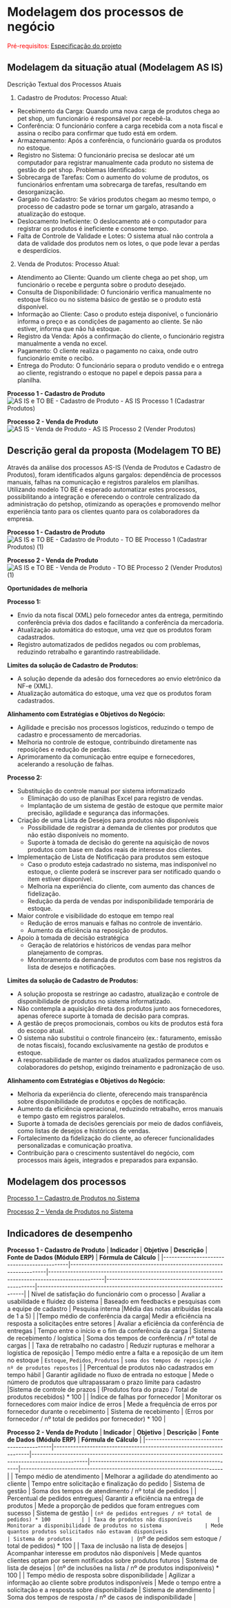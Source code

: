 # Modelagem dos processos de negócio

<span style="color:red">Pré-requisitos: <a href="02-Especificacao.md"> Especificação do projeto</a></span>



## Modelagem da situação atual (Modelagem AS IS)

Descrição Textual dos Processos Atuais
1. Cadastro de Produtos:
Processo Atual:
- Recebimento da Carga: Quando uma nova carga de produtos chega ao pet shop, um funcionário é responsável por recebê-la.
- Conferência: O funcionário confere a carga recebida com a nota fiscal e assina o recibo para confirmar que tudo está em ordem.
- Armazenamento: Após a conferência, o funcionário guarda os produtos no estoque.
- Registro no Sistema: O funcionário precisa se deslocar até um computador para registrar manualmente cada produto no sistema de gestão do pet shop.
Problemas Identificados:
- Sobrecarga de Tarefas: Com o aumento do volume de produtos, os funcionários enfrentam uma sobrecarga de tarefas, resultando em desorganização.
- Gargalo no Cadastro: Se vários produtos chegam ao mesmo tempo, o processo de cadastro pode se tornar um gargalo, atrasando a atualização do estoque.
- Deslocamento Ineficiente: O deslocamento até o computador para registrar os produtos é ineficiente e consome tempo.
- Falta de Controle de Validade e Lotes: O sistema atual não controla a data de validade dos produtos nem os lotes, o que pode levar a perdas e desperdícios.

2. Venda de Produtos:
Processo Atual:
- Atendimento ao Cliente: Quando um cliente chega ao pet shop, um funcionário o recebe e pergunta sobre o produto desejado.
- Consulta de Disponibilidade: O funcionário verifica manualmente no estoque físico ou no sistema básico de gestão se o produto está disponível.
- Informação ao Cliente: Caso o produto esteja disponível, o funcionário informa o preço e as condições de pagamento ao cliente. Se não estiver, informa que não há estoque.
- Registro da Venda: Após a confirmação do cliente, o funcionário registra manualmente a venda no excel.
- Pagamento: O cliente realiza o pagamento no caixa, onde outro funcionário emite o recibo.
- Entrega do Produto: O funcionário separa o produto vendido e o entrega ao cliente, registrando o estoque no papel e depois passa para a planilha.


**Processo 1 - Cadastro de Produto**
![AS IS e TO BE - Cadastro de Produto - AS IS Processo 1 (Cadastrar Produtos)](https://github.com/user-attachments/assets/4032106d-e349-4d8b-b1c3-60cdcdb86d2f)

**Processo 2 - Venda de Produto**
![AS IS - Venda de Produto - AS IS Processo 2 (Vender Produtos)](images/as_is_venda.jpg)



## Descrição geral da proposta (Modelagem TO BE)

Através da  análise dos processos AS-IS (Venda de Produtos e Cadastro de Produtos), foram identificados alguns gargalos: dependência de processos manuais, falhas na comunicação e registros paralelos em planilhas. Utilizando modelo TO BE é esperado automatizar estes processos, possibilitando a integração e oferecendo o controle centralizado da administração do petshop, otimizando as operações e promovendo melhor experiência tanto para os clientes quanto para os colaboradores da empresa.


**Processo 1 - Cadastro de Produto**
![AS IS e TO BE - Cadastro de Produto - TO BE Processo 1 (Cadastrar Produtos) (1)](https://github.com/user-attachments/assets/fe026645-18c7-47f0-b239-56b4a25ce151)




**Processo 2 - Venda de Produto**
![AS IS e TO BE - Venda de Produto - TO BE Processo 2 (Vender Produtos) (1)](https://github.com/user-attachments/assets/5f75506b-0ed3-49ee-b524-52c16f2f8a16)


**Oportunidades de melhoria**

**Processo 1:**
- Envio da nota fiscal (XML) pelo fornecedor antes da entrega, permitindo conferência prévia dos dados e facilitando a conferência da mercadoria.
- Atualização automática do estoque, uma vez que os produtos foram cadastrados. 
- Registro automatizados de pedidos negados ou com problemas, reduzindo retrabalho e garantindo rastreabilidade.

**Limites da solução de Cadastro de Produtos:**
- A solução depende da adesão dos fornecedores ao envio eletrônico da NF-e (XML).
- Atualização automática do estoque, uma vez que os produtos foram cadastrados. 

**Alinhamento com Estratégias e Objetivos do Negócio:**
- Agilidade e precisão nos processos logísticos, reduzindo o tempo de cadastro e processamento de mercadorias. 
- Melhoria no controle de estoque, contribuindo diretamente nas reposições e redução de perdas.
- Aprimoramento da comunicação entre equipe e fornecedores, acelerando a resolução de falhas. 



**Processo 2:**
- Substituição do controle manual por sistema informatizado
  - Eliminação do uso de planilhas Excel para registro de vendas.
  - Implantação de um sistema de gestão de estoque que permite maior precisão, agilidade e segurança das informações.
- Criação de uma Lista de Desejos para produtos não disponíveis
  - Possibilidade de registrar a demanda de clientes por produtos que não estão disponíveis no momento.
  - Suporte à tomada de decisão do gerente na aquisição de novos produtos com base em dados reais de interesse dos clientes.
- Implementação de Lista de Notificação para produtos sem estoque
  - Caso o produto esteja cadastrado no sistema, mas indisponível no estoque, o cliente poderá se inscrever para ser notificado quando o item estiver disponível.
  - Melhoria na experiência do cliente, com aumento das chances de fidelização.
  - Redução da perda de vendas por indisponibilidade temporária de estoque.
- Maior controle e visibilidade do estoque em tempo real
  - Redução de erros manuais e falhas no controle de inventário.
  - Aumento da eficiência na reposição de produtos.
- Apoio à tomada de decisão estratégica
  - Geração de relatórios e históricos de vendas para melhor planejamento de compras.
  - Monitoramento da demanda de produtos com base nos registros da lista de desejos e notificações. 

**Limites da solução de Cadastro de Produtos:**
- A solução proposta se restringe ao cadastro, atualização e controle de disponibilidade de produtos no sistema informatizado.
- Não contempla a aquisição direta dos produtos junto aos fornecedores, apenas oferece suporte à tomada de decisão para compras.
- A gestão de preços promocionais, combos ou kits de produtos está fora do escopo atual.
- O sistema não substitui o controle financeiro (ex.: faturamento, emissão de notas fiscais), focando exclusivamente na gestão de produtos e estoque.
- A responsabilidade de manter os dados atualizados permanece com os colaboradores do petshop, exigindo treinamento e padronização de uso.
  
**Alinhamento com Estratégias e Objetivos do Negócio:**
- Melhoria da experiência do cliente, oferecendo mais transparência sobre disponibilidade de produtos e opções de notificação.
- Aumento da eficiência operacional, reduzindo retrabalho, erros manuais e tempo gasto em registros paralelos.
- Suporte à tomada de decisões gerenciais por meio de dados confiáveis, como listas de desejos e históricos de vendas.
- Fortalecimento da fidelização do cliente, ao oferecer funcionalidades personalizadas e comunicação proativa.
- Contribuição para o crescimento sustentável do negócio, com processos mais ágeis, integrados e preparados para expansão.






## Modelagem dos processos

[Processo 1 – Cadastro de Produtos no Sistema](https://github.com/ICEI-PUC-Minas-PCO-SI/2025-1-p3-tiapn-si-grupo-6/blob/main/docs/processes/processo-1-Cadastro_de_produtos_no_sistema.md)

[Processo 2 – Venda de Produtos no Sistema](https://github.com/ICEI-PUC-Minas-PCO-SI/2025-1-p3-tiapn-si-grupo-6/blob/main/docs/processes/processo-2-Venda_de_produtos.md)


## Indicadores de desempenho


**Processo 1 - Cadastro de Produto**
| **Indicador**                              | **Objetivo**                                                       | **Descrição**                                                                                   | **Fonte de Dados (Módulo ERP)**                     | **Fórmula de Cálculo**                                                   |
|--------------------------------------------|---------------------------------------------------------------------|--------------------------------------------------------------------------------------------------|----------------------------------------------------|-------------------------------------------------------------------------|
| Nível de satisfação do funcionário com o processo  | Avaliar a usabilidade e fluidez do sistema                     | Baseado em feedbacks e pesquisas com a equipe de cadastro                                            | Pesquisa interna                      |Média das notas atribuídas (escala de 1 a 5)              |
|Tempo médio de conferência da carga| Medir a eficiência na resposta a solicitações entre setores        | Avaliar a eficiência da conferência de entregas                                                   | Tempo entre o início e o fim da conferência da carga               | Sistema de recebimento / logística       | Soma dos tempos de conferência / nº total de cargas |
| Taxa de retrabalho no cadastro       | Reduzir rupturas e melhorar a logística de reposição               | Tempo médio entre a falta e a reposição de um item no estoque                                   | `Estoque`, `Pedidos`, `Produtos`                   | `soma dos tempos de reposição / nº de produtos repostos`              |
| Percentual de produtos não cadastrados em tempo hábil             | Garantir agilidade no fluxo de entrada no estoque                | Mede o número de produtos que ultrapassaram o prazo limite para cadastro                 |Sistema de controle de prazos   | (Produtos fora do prazo / Total de produtos recebidos) * 100   |
| Índice de falhas por fornecedor        | Monitorar os fornecedores com maior índice de erros   | Mede a frequência de erros por fornecedor durante o recebimento                                       | Sistema de recebimento                | (Erros por fornecedor / nº total de pedidos por fornecedor) * 100 |




**Processo 2 - Venda de Produto**
| **Indicador**                              | **Objetivo**                                                       | **Descrição**                                                                                   | **Fonte de Dados (Módulo ERP)**                     | **Fórmula de Cálculo**                                                   |
|--------------------------------------------|---------------------------------------------------------------------|--------------------------------------------------------------------------------------------------|----------------------------------------------------|-------------------------------------------------------------------------|
| Tempo médio de atendimento  | Melhorar a agilidade do atendimento ao cliente                      | Tempo entre solicitação e finalização do pedido                                               | Sistema de gestão                      | Soma dos tempos de atendimento / nº total de pedidos                |
| Percentual de pedidos entregues| Garantir a eficiência na entrega de produtos        | Mede a proporção de pedidos que foram entregues com sucesso                                                   | Sistema de gestão              | `(nº de pedidos entregues / nº total de pedidos) * 100          |
| Taxa de produtos não disponíveis        | Monitorar a disponibilidade de produtos no sistema              | Mede quantos produtos solicitados não estavam disponíveis                                | Sistema de produtos                   | `(nº de pedidos sem estoque / total de pedidos) * 100           |
| Taxa de inclusão na lista de desejos           | Acompanhar interesse em produtos não disponíveis                | Mede quantos clientes optam por serem notificados sobre produtos futuros               | Sistema de lista de desejos   | (nº de inclusões na lista / nº de produtos indisponíveis) * 100              |
| Tempo médio de resposta sobre disponibilidade        | Agilizar a informação ao cliente sobre produtos indisponíveis   | Mede o tempo entre a solicitação e a resposta sobre disponibilidade                                       | Sistema de atendimento            | Soma dos tempos de resposta / nº de casos de indisponibilidade |




